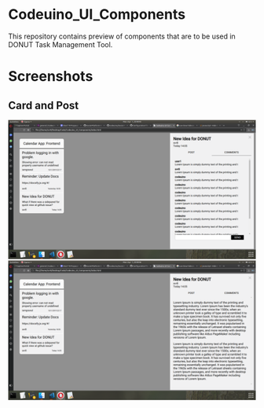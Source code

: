 # Codeuino_UI_Components
This repository contains preview of components that are to be used in DONUT Task Management Tool.
# Screenshots
## Card and Post
![Card and Post](https://github.com/svr8/Codeuino_UI_Components/blob/master/Screenshot_Post.png)
![Card and Post](https://github.com/svr8/Codeuino_UI_Components/blob/master/Screenshot_Comments.png)
